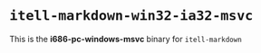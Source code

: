 # `itell-markdown-win32-ia32-msvc`

This is the **i686-pc-windows-msvc** binary for `itell-markdown`
